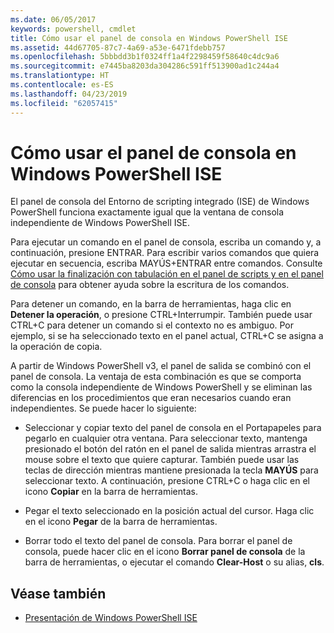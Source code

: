 ```yaml
---
ms.date: 06/05/2017
keywords: powershell, cmdlet
title: Cómo usar el panel de consola en Windows PowerShell ISE
ms.assetid: 44d67705-87c7-4a69-a53e-6471fdebb757
ms.openlocfilehash: 5bbbdd3b1f0324ff1a4f2298459f58640c4dc9a6
ms.sourcegitcommit: e7445ba8203da304286c591ff513900ad1c244a4
ms.translationtype: HT
ms.contentlocale: es-ES
ms.lasthandoff: 04/23/2019
ms.locfileid: "62057415"
---
```

# <a name="how-to-use-the-console-pane-in-the-windows-powershell-ise"></a>Cómo usar el panel de consola en Windows PowerShell ISE

El panel de consola del Entorno de scripting integrado (ISE) de Windows PowerShell funciona exactamente igual que la ventana de consola independiente de Windows PowerShell ISE.

Para ejecutar un comando en el panel de consola, escriba un comando y, a continuación, presione ENTRAR. Para escribir varios comandos que quiera ejecutar en secuencia, escriba MAYÚS+ENTRAR entre comandos. Consulte [Cómo usar la finalización con tabulación en el panel de scripts y en el panel de consola](How-to-Use-Tab-Completion-in-the-Script-Pane-and-Console-Pane.md) para obtener ayuda sobre la escritura de los comandos.

Para detener un comando, en la barra de herramientas, haga clic en **Detener la operación**, o presione CTRL+Interrumpir. También puede usar CTRL+C para detener un comando si el contexto no es ambiguo. Por ejemplo, si se ha seleccionado texto en el panel actual, CTRL+C se asigna a la operación de copia.

A partir de Windows PowerShell v3, el panel de salida se combinó con el panel de consola. La ventaja de esta combinación es que se comporta como la consola independiente de Windows PowerShell y se eliminan las diferencias en los procedimientos que eran necesarios cuando eran independientes. Se puede hacer lo siguiente:

- Seleccionar y copiar texto del panel de consola en el Portapapeles para pegarlo en cualquier otra ventana. Para seleccionar texto, mantenga presionado el botón del ratón en el panel de salida mientras arrastra el mouse sobre el texto que quiere capturar. También puede usar las teclas de dirección mientras mantiene presionada la tecla **MAYÚS** para seleccionar texto. A continuación, presione CTRL+C o haga clic en el icono **Copiar** en la barra de herramientas.

- Pegar el texto seleccionado en la posición actual del cursor. Haga clic en el icono **Pegar** de la barra de herramientas.

- Borrar todo el texto del panel de consola. Para borrar el panel de consola, puede hacer clic en el icono **Borrar panel de consola** de la barra de herramientas, o ejecutar el comando **Clear-Host** o su alias, **cls**.

## <a name="see-also"></a>Véase también

- [Presentación de Windows PowerShell ISE](Introducing-the-Windows-PowerShell-ISE.md)